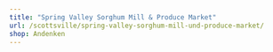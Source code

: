 ```yaml
---
title: "Spring Valley Sorghum Mill & Produce Market"
url: /scottsville/spring-valley-sorghum-mill-und-produce-market/
shop: Andenken
---
```

